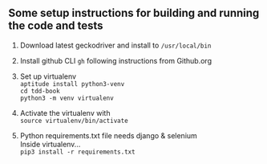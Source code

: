 ## Some setup instructions for building and running the code and tests ##
1. Download latest geckodriver and install to `/usr/local/bin`

1. Install github CLI `gh` following instructions from Github.org

1. Set up virtualenv  
`aptitude install python3-venv`  
`cd tdd-book`  
`python3 -m venv virtualenv`  

1. Activate the virtualenv with  
`source virtualenv/bin/activate`  

1. Python requirements.txt file needs django & selenium  
Inside virtualenv...  
`pip3 install -r requirements.txt`  




